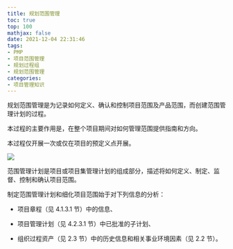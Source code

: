 ```yaml
---
title: 规划范围管理
toc: true
top: 100
mathjax: false
date: 2021-12-04 22:31:46
tags:
- PMP
- 项目范围管理
- 规划过程组
- 规划范围管理
categories:
- 项目管理知识
---
```

规划范围管理是为记录如何定义、确认和控制项目范围及产品范围，而创建范围管理计划的过程。

本过程的主要作用是，在整个项目期间对如何管理范围提供指南和方向。

本过程仅开展一次或仅在项目的预定义点开展。  

<img src="https://ddabb.github.io/photos/pmpimages/数据流向图/5.1规划范围管理.png"/>  

范围管理计划是项目或项目集管理计划的组成部分，描述将如何定义、制定、监督、控制和确认项目范围。

制定范围管理计划和细化项目范围始于对下列信息的分析：

- 项目章程（见 4.1.3.1 节）中的信息、

- 项目管理计划（见 4.2.3.1 节）中已批准的子计划、

- 组织过程资产（见 2.3 节）中的历史信息和相关事业环境因素（见 2.2 节）。
